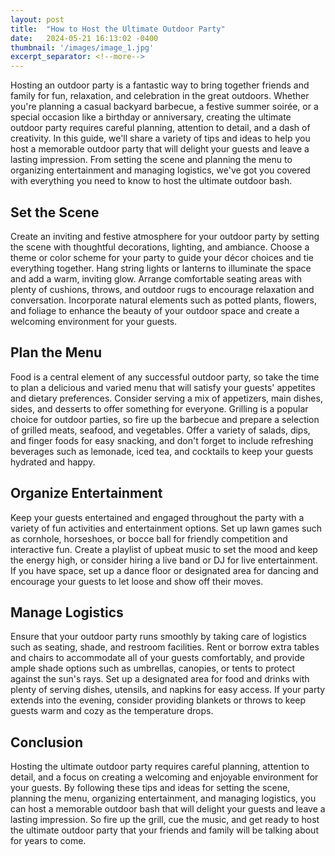 ```yaml
---
layout: post
title:  "How to Host the Ultimate Outdoor Party"
date:   2024-05-21 16:13:02 -0400
thumbnail: '/images/image_1.jpg'
excerpt_separator: <!--more-->
---
```

Hosting an outdoor party is a fantastic way to bring together friends and family for fun, relaxation, and celebration in the great outdoors. <!--more-->Whether you're planning a casual backyard barbecue, a festive summer soirée, or a special occasion like a birthday or anniversary, creating the ultimate outdoor party requires careful planning, attention to detail, and a dash of creativity. In this guide, we'll share a variety of tips and ideas to help you host a memorable outdoor party that will delight your guests and leave a lasting impression. From setting the scene and planning the menu to organizing entertainment and managing logistics, we've got you covered with everything you need to know to host the ultimate outdoor bash.

## Set the Scene
Create an inviting and festive atmosphere for your outdoor party by setting the scene with thoughtful decorations, lighting, and ambiance. Choose a theme or color scheme for your party to guide your décor choices and tie everything together. Hang string lights or lanterns to illuminate the space and add a warm, inviting glow. Arrange comfortable seating areas with plenty of cushions, throws, and outdoor rugs to encourage relaxation and conversation. Incorporate natural elements such as potted plants, flowers, and foliage to enhance the beauty of your outdoor space and create a welcoming environment for your guests.

## Plan the Menu
Food is a central element of any successful outdoor party, so take the time to plan a delicious and varied menu that will satisfy your guests' appetites and dietary preferences. Consider serving a mix of appetizers, main dishes, sides, and desserts to offer something for everyone. Grilling is a popular choice for outdoor parties, so fire up the barbecue and prepare a selection of grilled meats, seafood, and vegetables. Offer a variety of salads, dips, and finger foods for easy snacking, and don't forget to include refreshing beverages such as lemonade, iced tea, and cocktails to keep your guests hydrated and happy.

## Organize Entertainment
Keep your guests entertained and engaged throughout the party with a variety of fun activities and entertainment options. Set up lawn games such as cornhole, horseshoes, or bocce ball for friendly competition and interactive fun. Create a playlist of upbeat music to set the mood and keep the energy high, or consider hiring a live band or DJ for live entertainment. If you have space, set up a dance floor or designated area for dancing and encourage your guests to let loose and show off their moves.

## Manage Logistics
Ensure that your outdoor party runs smoothly by taking care of logistics such as seating, shade, and restroom facilities. Rent or borrow extra tables and chairs to accommodate all of your guests comfortably, and provide ample shade options such as umbrellas, canopies, or tents to protect against the sun's rays. Set up a designated area for food and drinks with plenty of serving dishes, utensils, and napkins for easy access. If your party extends into the evening, consider providing blankets or throws to keep guests warm and cozy as the temperature drops.

## Conclusion
Hosting the ultimate outdoor party requires careful planning, attention to detail, and a focus on creating a welcoming and enjoyable environment for your guests. By following these tips and ideas for setting the scene, planning the menu, organizing entertainment, and managing logistics, you can host a memorable outdoor bash that will delight your guests and leave a lasting impression. So fire up the grill, cue the music, and get ready to host the ultimate outdoor party that your friends and family will be talking about for years to come.
